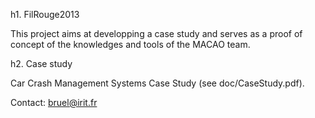 h1. FilRouge2013

This project aims at developping a case study and serves as a proof of concept of the
knowledges and tools of the MACAO team.

h2. Case study

Car Crash Management Systems Case Study (see doc/CaseStudy.pdf).

Contact: bruel@irit.fr

